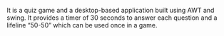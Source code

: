 It is a quiz game and a desktop-based application built using AWT and swing. 
It provides a timer of 30 seconds to answer each question and a lifeline “50-50” which can be used once in a game.
